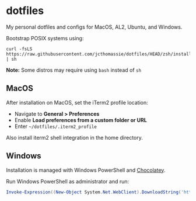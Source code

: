 # dotfiles

My personal dotfiles and configs for MacOS, AL2, Ubuntu, and Windows.

Bootstrap POSIX systems using:

```shell
curl -fsLS https://raw.githubusercontent.com/jcthomassie/dotfiles/HEAD/zsh/install.sh | sh
```

**Note:** Some distros may require using `bash` instead of `sh`

## MacOS

After installation on MacOS, set the iTerm2 profile location:

- Navigate to **General > Preferences**
- Enable **Load preferences from a custom folder or URL**
- Enter `~/dotfiles/.iterm2_profile`

Also install iterm2 shell integration in the home directory.

## Windows

Installation is managed with Windows PowerShell and [Chocolatey](https://docs.chocolatey.org/en-us/).

Run Windows PowerShell as administrator and run:

```powershell
Invoke-Expression((New-Object System.Net.WebClient).DownloadString('https://raw.githubusercontent.com/jcthomassie/dotfiles/HEAD/pwsh/install.ps1'))
```
